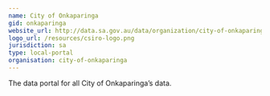 ```yaml
---
name: City of Onkaparinga
gid: onkaparinga
website_url: http://data.sa.gov.au/data/organization/city-of-onkaparinga
logo_url: /resources/csiro-logo.png
jurisdiction: sa
type: local-portal
organisation: city-of-onkaparinga
---
```


The data portal for all City of Onkaparinga’s data.